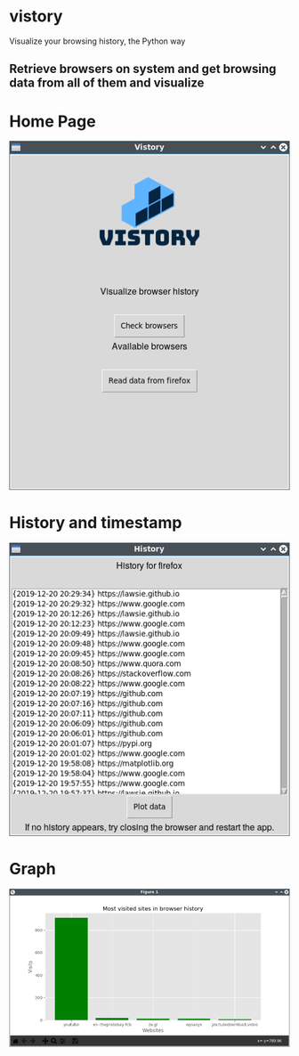 # vistory
Visualize your browsing history, the Python way

## Retrieve browsers on system and get browsing data from all of them and visualize

# Home Page
![First Page](/images/2.png)

# History and timestamp
![Browsers](/images/3.png)

# Graph
![Graph](/images/1.png)
